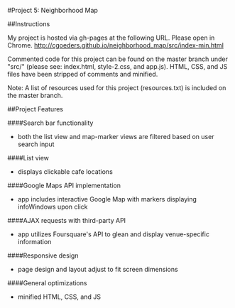 #Project 5: Neighborhood Map



##Instructions

My project is hosted via gh-pages at the following URL. Please open in Chrome. 
http://cgoeders.github.io/neighborhood_map/src/index-min.html

Commented code for this project can be found on the master branch under "src/" (please see: index.html, style-2.css, and app.js). HTML, CSS, and JS files have been stripped of comments and minified.

Note: A list of resources used for this project (resources.txt) is included on the master branch. 



##Project Features


####Search bar functionality
- both the list view and map-marker views are filtered based on user search input


####List view
- displays clickable cafe locations

####Google Maps API implementation
- app includes interactive Google Map with markers displaying infoWindows upon click

####AJAX requests with third-party API
- app utilizes Foursquare's API to glean and display venue-specific information

####Responsive design
- page design and layout adjust to fit screen dimensions

####General optimizations
- minified HTML, CSS, and JS



